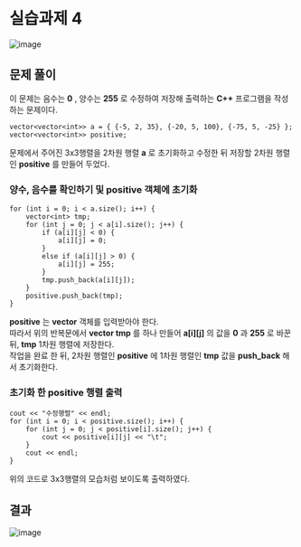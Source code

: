 # 실습과제 4

![image](https://github.com/YbSain/OpenCV/assets/108385276/f01c6885-46b9-4be5-8260-49ed50f8b45d)

## 문제 풀이

이 문제는 음수는 __0__ , 양수는 __255__ 로 수정하여 저장해 출력하는 __C++__ 프로그램을 작성하는 문제이다.

    vector<vector<int>> a = { {-5, 2, 35}, {-20, 5, 100}, {-75, 5, -25} };
    vector<vector<int>> positive;

문제에서 주어진 3x3행렬을 2차원 행렬 __a__ 로 초기화하고 수정한 뒤 저장할 2차원 행렬인 __positive__ 를 만들어 두었다.

### 양수, 음수를 확인하기 및 positive 객체에 초기화

    for (int i = 0; i < a.size(); i++) {
	    vector<int> tmp;
	    for (int j = 0; j < a[i].size(); j++) {
		    if (a[i][j] < 0) {
			    a[i][j] = 0;
		    }
		    else if (a[i][j] > 0) {
			    a[i][j] = 255;
		    }
		    tmp.push_back(a[i][j]);
	    }
	    positive.push_back(tmp);
    }

__positive__ 는 __vector__ 객체를 입력받아야 한다.   
따라서 위의 반복문에서 __vector<int> tmp__ 를 하나 만들어 __a[i][j]__ 의 값을 __0__ 과 __255__ 로 바꾼 뒤, __tmp__ 1차원 행렬에 저장한다.   
작업을 완료 한 뒤, 2차원 행렬인 __positive__ 에 1차원 행렬인 __tmp__ 값을 __push_back__ 해서 초기화한다.

### 초기화 한 positive 행렬 출력

    cout << "수정행렬" << endl;
    for (int i = 0; i < positive.size(); i++) {
	    for (int j = 0; j < positive[i].size(); j++) {
		    cout << positive[i][j] << "\t";
	    }
	    cout << endl;
    }

위의 코드로 3x3행렬의 모습처럼 보이도록 출력하였다.

## 결과

![image](https://github.com/YbSain/OpenCV/assets/108385276/bea1ce33-f254-4108-976b-1ac2b4732823)
